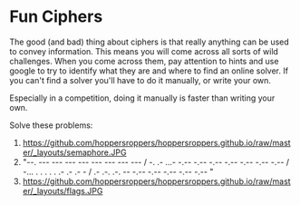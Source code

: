 # Fun Ciphers
The good (and bad) thing about ciphers is that really anything can be used to convey information. This means you will come across all sorts of wild challenges. When you come across them, pay attention to hints and use google to try to identify what they are and where to find an online solver. If you can't find a solver you'll have to do it manually, or write your own. 

Especially in a competition, doing it manually is faster than writing your own.

Solve these problems:

1. <https://github.com/hoppersroppers/hoppersroppers.github.io/raw/master/_layouts/semaphore.JPG>
2. "--. --- --- --- --- --- --- --- --- / -. .- ...- -.-- -.-- -.-- -.-- -.-- -.-- -.-- / -... . . . . . .- .- .- - / .- .-. .-. -- -.-- -.-- -.-- -.-- -.--
"
3.  <https://github.com/hoppersroppers/hoppersroppers.github.io/raw/master/_layouts/flags.JPG>

